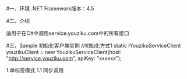 #一、环境
.NET Framework版本：4.5

#二、介绍

适用于在C#中调用service.youziku.com中的所有接口

#三、Sample
   初始化客户端实例
   //初始化方式1
    static IYouzikuServiceClient youzikuClient = new YouzikuServiceClient(host: "http://service.youziku.com", apiKey: "xxxxxx");

1.单标签模式
  1.1 同步调用
   
